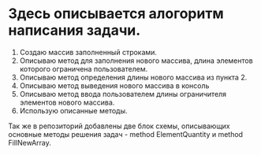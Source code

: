 # Здесь описывается алогоритм написания задачи.

1. Создаю массив заполненный строками.  
2. Описываю метод для заполнения нового массива, длина элементов которого ограничена пользователем.  
3. Описываю метод определения длины нового массива из пункта 2.  
4. Описываю метод выведения нового массива в консоль  
5. Описываю метод ввода пользователем длины ограничителя элементов нового массива.  
6. Использую описанные методы.  


Так же в репозиторий добавлены две блок схемы, описывающих основные методы решения задач - method ElementQuantity и method FillNewArray.
